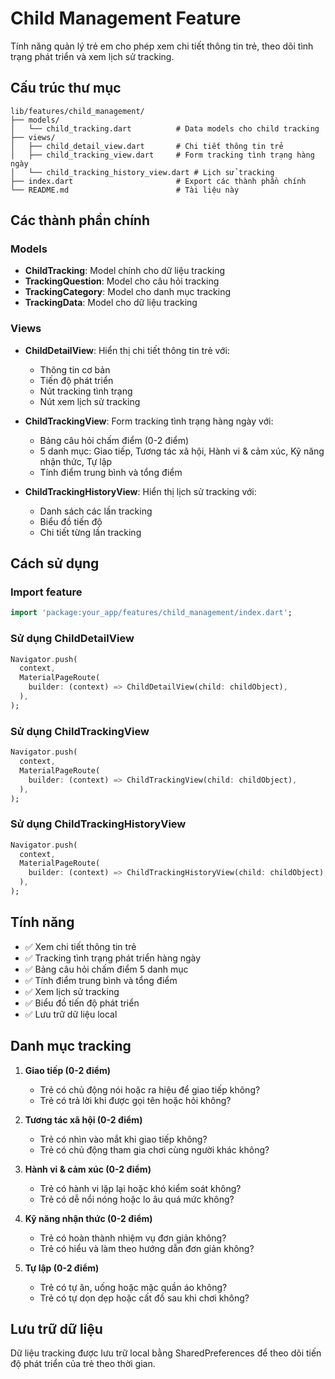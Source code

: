 # Child Management Feature

Tính năng quản lý trẻ em cho phép xem chi tiết thông tin trẻ, theo dõi tình trạng phát triển và xem lịch sử tracking.

## Cấu trúc thư mục

```
lib/features/child_management/
├── models/
│   └── child_tracking.dart          # Data models cho child tracking
├── views/
│   ├── child_detail_view.dart       # Chi tiết thông tin trẻ
│   ├── child_tracking_view.dart     # Form tracking tình trạng hàng ngày
│   └── child_tracking_history_view.dart # Lịch sử tracking
├── index.dart                       # Export các thành phần chính
└── README.md                        # Tài liệu này
```

## Các thành phần chính

### Models
- **ChildTracking**: Model chính cho dữ liệu tracking
- **TrackingQuestion**: Model cho câu hỏi tracking
- **TrackingCategory**: Model cho danh mục tracking
- **TrackingData**: Model cho dữ liệu tracking

### Views
- **ChildDetailView**: Hiển thị chi tiết thông tin trẻ với:
  - Thông tin cơ bản
  - Tiến độ phát triển
  - Nút tracking tình trạng
  - Nút xem lịch sử tracking

- **ChildTrackingView**: Form tracking tình trạng hàng ngày với:
  - Bảng câu hỏi chấm điểm (0-2 điểm)
  - 5 danh mục: Giao tiếp, Tương tác xã hội, Hành vi & cảm xúc, Kỹ năng nhận thức, Tự lập
  - Tính điểm trung bình và tổng điểm

- **ChildTrackingHistoryView**: Hiển thị lịch sử tracking với:
  - Danh sách các lần tracking
  - Biểu đồ tiến độ
  - Chi tiết từng lần tracking

## Cách sử dụng

### Import feature
```dart
import 'package:your_app/features/child_management/index.dart';
```

### Sử dụng ChildDetailView
```dart
Navigator.push(
  context,
  MaterialPageRoute(
    builder: (context) => ChildDetailView(child: childObject),
  ),
);
```

### Sử dụng ChildTrackingView
```dart
Navigator.push(
  context,
  MaterialPageRoute(
    builder: (context) => ChildTrackingView(child: childObject),
  ),
);
```

### Sử dụng ChildTrackingHistoryView
```dart
Navigator.push(
  context,
  MaterialPageRoute(
    builder: (context) => ChildTrackingHistoryView(child: childObject),
  ),
);
```

## Tính năng

- ✅ Xem chi tiết thông tin trẻ
- ✅ Tracking tình trạng phát triển hàng ngày
- ✅ Bảng câu hỏi chấm điểm 5 danh mục
- ✅ Tính điểm trung bình và tổng điểm
- ✅ Xem lịch sử tracking
- ✅ Biểu đồ tiến độ phát triển
- ✅ Lưu trữ dữ liệu local

## Danh mục tracking

1. **Giao tiếp (0-2 điểm)**
   - Trẻ có chủ động nói hoặc ra hiệu để giao tiếp không?
   - Trẻ có trả lời khi được gọi tên hoặc hỏi không?

2. **Tương tác xã hội (0-2 điểm)**
   - Trẻ có nhìn vào mắt khi giao tiếp không?
   - Trẻ có chủ động tham gia chơi cùng người khác không?

3. **Hành vi & cảm xúc (0-2 điểm)**
   - Trẻ có hành vi lặp lại hoặc khó kiểm soát không?
   - Trẻ có dễ nổi nóng hoặc lo âu quá mức không?

4. **Kỹ năng nhận thức (0-2 điểm)**
   - Trẻ có hoàn thành nhiệm vụ đơn giản không?
   - Trẻ có hiểu và làm theo hướng dẫn đơn giản không?

5. **Tự lập (0-2 điểm)**
   - Trẻ có tự ăn, uống hoặc mặc quần áo không?
   - Trẻ có tự dọn dẹp hoặc cất đồ sau khi chơi không?

## Lưu trữ dữ liệu

Dữ liệu tracking được lưu trữ local bằng SharedPreferences để theo dõi tiến độ phát triển của trẻ theo thời gian.
